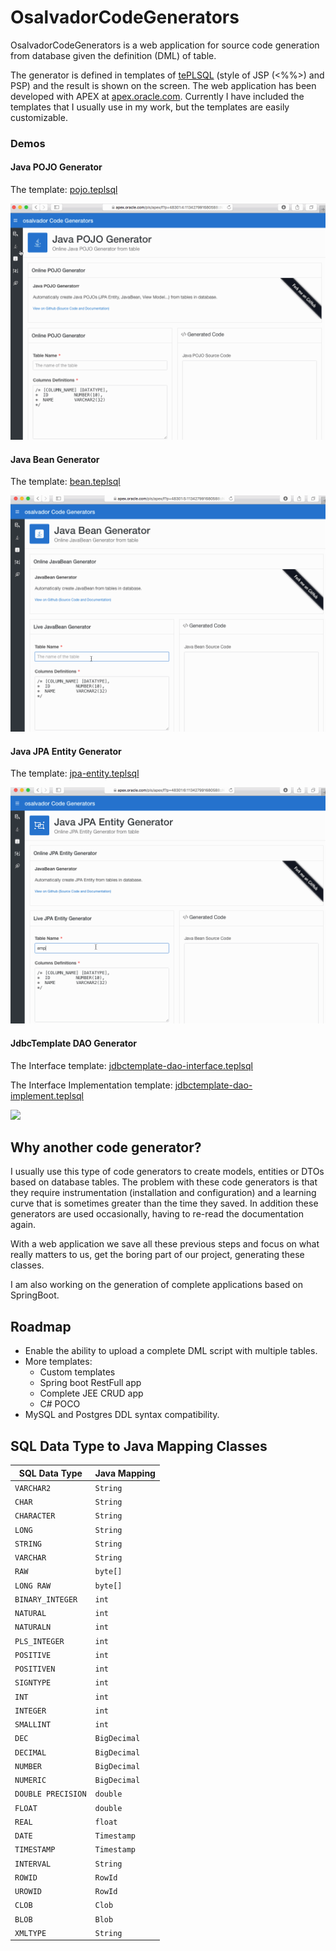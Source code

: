 # OsalvadorCodeGenerators

OsalvadorCodeGenerators is a web application for source code generation from database given the definition (DML) of table.

The generator is defined in templates of [tePLSQL](https://github.com/osalvador/tePLSQL) (style of JSP (<%%>) and PSP) and the result is shown on the screen. The web application has been developed with APEX at [apex.oracle.com](apex.oracle.com). Currently I have included the templates that I usually use in my work, but the templates are easily customizable.


### Demos

#### Java POJO Generator

The template: [pojo.teplsql](./templates/pojo.teplsql)

![](./images/javaPOJOGenerator.gif)

#### Java Bean Generator

The template: [bean.teplsql](./templates/bean.teplsql)

![](./images/javaBeanGenerator.gif)

#### Java JPA Entity Generator

The template: [jpa-entity.teplsql](./templates/jpa-entity.teplsql)

![](./images/javaJPAEntityGenerator.gif)

#### JdbcTemplate DAO Generator

The Interface template: [jdbctemplate-dao-interface.teplsql](./templates/jdbctemplate/jdbctemplate-dao-interface.teplsql)

The Interface Implementation template: [jdbctemplate-dao-implement.teplsql](./templates/jdbctemplate/jdbctemplate-dao-implement.teplsql)

![](./images/JDBCTemplateGenerator.gif)

## Why another code generator?

I usually use this type of code generators to create models, entities or DTOs based on database tables. The problem with these code generators is that they require instrumentation (installation and configuration) and a learning curve that is sometimes greater than the time they saved. In addition these generators are used occasionally, having to re-read the documentation again.

With a web application we save all these previous steps and focus on what really matters to us, get the boring part of our project, generating these classes.

I am also working on the generation of complete applications based on SpringBoot.

## Roadmap

- Enable the ability to upload a complete DML script with multiple tables.
- More templates:
	- Custom templates
	- Spring boot RestFull app
	- Complete JEE CRUD app
	- C# POCO
- MySQL and Postgres DDL syntax compatibility. 

## SQL Data Type to Java Mapping Classes

| SQL Data Type | Java Mapping | 
| ------------- | ------------ | 
| `VARCHAR2`          | `String`
| `CHAR`              | `String`
| `CHARACTER`         | `String`
| `LONG`              | `String`
| `STRING`            | `String`
| `VARCHAR`           | `String`
| `RAW`               | `byte[]`
| `LONG RAW`          | `byte[]`
| `BINARY_INTEGER`    | `int`
| `NATURAL`           | `int`
| `NATURALN`          | `int`
| `PLS_INTEGER`       | `int`
| `POSITIVE`          | `int`
| `POSITIVEN`         | `int`
| `SIGNTYPE`          | `int`
| `INT`               | `int`
| `INTEGER`           | `int`
| `SMALLINT`          | `int`
| `DEC`               | `BigDecimal`
| `DECIMAL`           | `BigDecimal`
| `NUMBER`            | `BigDecimal`
| `NUMERIC`           | `BigDecimal`
| `DOUBLE PRECISION`  | `double`
| `FLOAT`             | `double`
| `REAL`              | `float`
| `DATE`              | `Timestamp`
| `TIMESTAMP` 		 | `Timestamp`
| `INTERVAL` 		 | `String`
| `ROWID`            | `RowId`
| `UROWID`           | `RowId`
| `CLOB`             | `Clob`
| `BLOB`             | `Blob`
| `XMLTYPE`          | `String`








